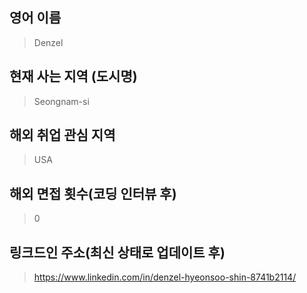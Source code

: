 ## 영어 이름
> Denzel

## 현재 사는 지역 (도시명)
> Seongnam-si

## 해외 취업 관심 지역
> USA

## 해외 면접 횟수(코딩 인터뷰 후)
> 0

## 링크드인 주소(최신 상태로 업데이트 후)
> https://www.linkedin.com/in/denzel-hyeonsoo-shin-8741b2114/
